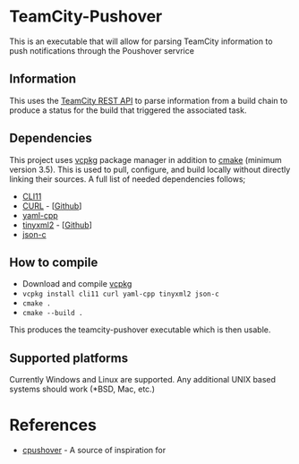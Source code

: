# TeamCity-Pushover
This is an executable that will allow for parsing TeamCity information to push notifications through the Poushover servrice

## Information
This uses the [TeamCity REST API](https://www.jetbrains.com/help/teamcity/rest-api.html) to parse information from a build chain to produce a status for the build that triggered the associated task.

## Dependencies
This project uses [vcpkg](https://github.com/microsoft/vcpkg) package manager in addition to [cmake](https://cmake.org/) (minimum version 3.5). This is used to pull, configure, and build locally without directly linking their sources. A full list of needed dependencies follows;
* [CLI11](https://github.com/CLIUtils/CLI11)
* [CURL](https://curl.haxx.se/libcurl/) - [[Github](https://github.com/curl/curl)]
* [yaml-cpp](https://github.com/jbeder/yaml-cpp)
* [tinyxml2](www.grinninglizard.com/tinyxml2) - [[Github](https://github.com/leethomason/tinyxml2)]
* [json-c](https://github.com/json-c/json-c)

## How to compile
* Download and compile [vcpkg](https://github.com/microsoft/vcpkg)
* `vcpkg install cli11 curl yaml-cpp tinyxml2 json-c`
* `cmake .`
* `cmake --build .`

This produces the teamcity-pushover executable which is then usable.

## Supported platforms
Currently Windows and Linux are supported. Any additional UNIX based systems should work (*BSD, Mac, etc.)

# References
* [cpushover](https://github.com/cbjartli/cpushover) - A source of inspiration for 
